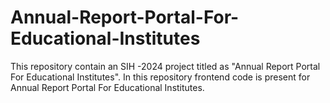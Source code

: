 # Annual-Report-Portal-For-Educational-Institutes
This repository contain an SIH -2024 project titled as "Annual Report Portal For Educational Institutes".
In this repository frontend code is present for Annual Report Portal For Educational Institutes.
